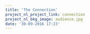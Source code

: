```yaml
---
title: 'The Connection'
project_nl_project_link: connection
project_nl_bkg_image: audience.jpg
date: '30-09-2016 17:23'
---
```


